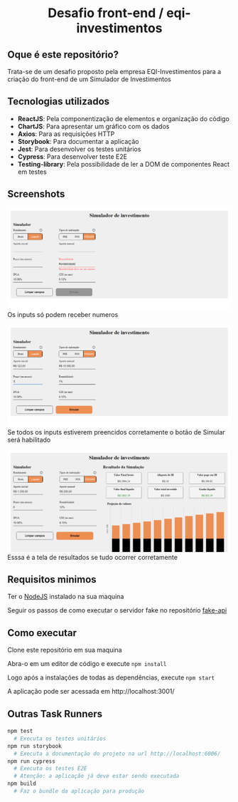 <h1 align="center">Desafio front-end / eqi-investimentos</h1>

## Oque é este repositório?

Trata-se de um desafio proposto pela empresa EQI-Investimentos para a criação do front-end de um Simulador de Investimentos

## Tecnologias utilizados

- **ReactJS**: Pela componentização de elementos e organização do código
- **ChartJS**: Para apresentar um gráfico com os dados
- **Axios**: Para as requisições HTTP
- **Storybook**: Para documentar a aplicação
- **Jest**: Para desenvolver os testes unitários
- **Cypress**: Para desenvolver teste E2E
- **Testing-library**: Pela possibilidade de ler a DOM de componentes React em testes

## Screenshots

![input error](./public/screenshots/error.png)
Os inputs só podem receber numeros

![input sucess](./public/screenshots/success.png)
Se todos os inputs estiverem preencidos corretamente o botão de Simular será habilitado

![input result](./public/screenshots/result.png)
Esssa é a tela de resultados se tudo ocorrer corretamente

## Requisitos minimos

Ter o [NodeJS](https://nodejs.org/en/) instalado na sua maquina

Seguir os passos de como executar o servidor fake no repositório [fake-api](https://github.com/eqi-investimentos/desafio-fake-api#como-executar)

## Como executar

Clone este repositório em sua maquina

Abra-o em um editor de código e execute `npm install`

Logo após a instalações de todas as dependências, execute `npm start`

A aplicação pode ser acessada em http://localhost:3001/

## Outras Task Runners

```bash
npm test
  # Executa os testes unitários
npm run storybook
  # Executa a documentação do projeto na url http://localhost:6006/
npm run cypress
  # Executa os testes E2E
  # Atenção: a aplicação já deve estar sendo executada
npm build
  # Faz o bundle da aplicação para produção
```
